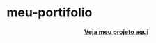 # meu-portifolio

<h4 align="center"><a href="https://lucyanovidio.vercel.app](https://guilhermeaalves.github.io/meu-portifolio/)https://guilhermeaalves.github.io/meu-portifolio/">Veja meu projeto aqui</a></h4>
